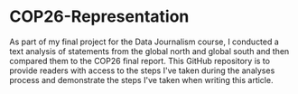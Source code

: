 # COP26-Representation
As part of my final project for the Data Journalism course, I conducted a text analysis of statements from the global north and global south and then compared them to the COP26 final report. This GitHub repository is to provide readers with access to the steps I've taken during the analyses process and demonstrate the steps
I've taken when writing this article.
